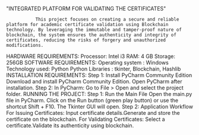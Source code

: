"INTEGRATED PLATFORM FOR VALIDATING THE CERTIFICATES"
               
               This project focuses on creating a secure and reliable platform for academic certificate validation using Blockchain technology. By leveraging the immutable and tamper-proof nature of blockchain, the system ensures the authenticity and integrity of certificates, reducing the risks of forgery and unauthorized modifications.
HARDWARE REQUIREMENTS:
Processor: Intel i3
RAM: 4 GB
Storage: 256GB
SOFTWARE REQUIREMENTS:
Operating system : Windows 
Technology used: Python
Python Libraries : tkinter, Blockchain, Hashlib 
INSTALLATION REQUIREMENTS:
Step 1: Install PyCharm Community Edition
Download and install PyCharm Community Edition.
Open PyCharm after installation.
Step 2: In PyCharm:
Go to File > Open and select the project folder.
RUNNING THE PROJECT:
Step 1: Run the Main File
Open the main.py file in PyCharm.
Click on the Run button (green play button) or use the shortcut Shift + F10.
The Tkinter GUI will open.
Step 2: Application Workflow
For Issuing Certificates:
Input certificate details.Generate and store the certificate on the blockchain.
For Validating Certificates:
Select a certificate.Validate its authenticity using blockchain.

